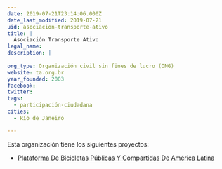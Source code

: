 ```yaml
---
date: 2019-07-21T23:14:06.000Z
date_last_modified: 2019-07-21
uid: asociacion-transporte-ativo
title: |
  Asociación Transporte Ativo
legal_name: 
description: |
  
org_type: Organización civil sin fines de lucro (ONG)
website: ta.org.br
year_founded: 2003
facebook: 
twitter: 
tags:
  - participación-ciudadana
cities: 
  - Río de Janeiro

---
```


Esta organización tiene los siguientes proyectos:

- [Plataforma De Bicicletas Públicas Y Compartidas De América Latina](/proyectos/plataforma-de-bicicletas-publicas-y-compartidas-de-america-latina)
